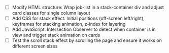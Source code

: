 - [ ] Modify HTML structure: Wrap job-list in a stack-container div and adjust card classes for single column layout
- [ ] Add CSS for stack effect: Initial positions (off-screen left/right), keyframes for stacking animation, z-index for layering
- [ ] Add JavaScript: Intersection Observer to detect when container is in view and trigger stack animation on cards
- [ ] Test the scroll stack effect by scrolling the page and ensure it works on different screen sizes

